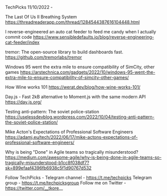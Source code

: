 TechPicks 11/10/2022 -

The Last Of Us II Breathing System
https://threadreaderapp.com/thread/1284544387616104448.html

I reverse-engineered an auto cat feeder to feed me candy when I actually commit code
https://www.sensibledefaults.io/blog/reverse-engineering-cat-feeder/index

tremor: The open-source library to build dashboards fast.
https://github.com/tremorlabs/tremor

Windows 95 went the extra mile to ensure compatibility of SimCity, other games
https://arstechnica.com/gadgets/2022/10/windows-95-went-the-extra-mile-to-ensure-compatibility-of-simcity-other-games/

How Wine works 101
https://werat.dev/blog/how-wine-works-101/

Day.js - Fast 2kB alternative to Moment.js with the same modern API
https://day.js.org/

Testing anti-pattern: The soviet police-station
https://uselessdevblog.wordpress.com/2022/10/04/testing-anti-pattern-the-soviet-police-station/

Mike Acton's Expectations of Professional Software Engineers
https://adamj.eu/tech/2022/06/17/mike-actons-expectations-of-professional-software-engineers/

Why is being "Done" in Agile teams so tragically misunderstood?
https://medium.com/awesome-agile/why-is-being-done-in-agile-teams-so-tragically-misunderstood-b1cc8f038df7?sk=899efaaf4396fb6938c5f1d90767d532

Follow TechPicks -
Telegram channel - https://t.me/techpicks
Telegram group - https://t.me/techpicksgroup
Follow me on Twitter - https://twitter.com/__tkore__